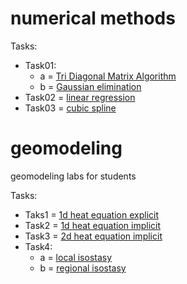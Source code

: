 
# numerical methods

Tasks:

* Task01:
  * a = [Tri Diagonal Matrix Algorithm]()
  * b = [Gaussian elimination](https://repl.it/Nr9u)
* Task02 = [linear regression]()
* Task03 = [cubic spline](https://repl.it/NraA)


# geomodeling
geomodeling labs for students

Tasks:
* Taks1 = [1d heat equation explicit](https://trinket.io/python3/9c0cb0ae3f)
* Task2 = [1d heat equation implicit](https://trinket.io/python3/d90884ffca)
* Task3 = [2d heat equation implicit](https://trinket.io/python3/da800a519d)
* Task4: 
  * a = [local isostasy](https://trinket.io/python3/f0bfe6d5d3)
  * b = [regional isostasy](https://trinket.io/python3/43b14fc873)
